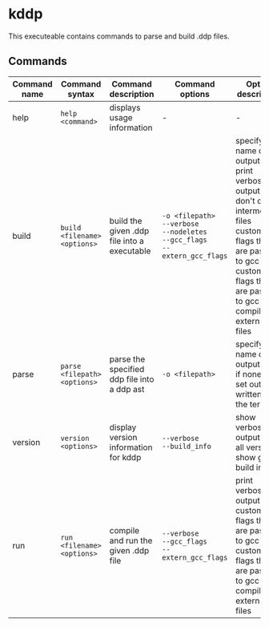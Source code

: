 # kddp
This executeable contains commands to parse and build .ddp files.
## Commands
|Command name|Command syntax|Command description|Command options|Option description|
|------------|--------------|-------------------|---------------|------------------|
|help|`help <command>`|displays usage information|-|-|
|build|`build <filename> <options>`|build the given .ddp file into a executable|`-o <filepath>`<br>`--verbose`<br>`--nodeletes`<br>`--gcc_flags`<br>`--extern_gcc_flags`|specify the name of the output file<br>print verbose output<br>don't delete intermediate files<br>custom flags that are passed to gcc<br>custom flags that are passed to gcc when compiling extern .c files|
|parse|`parse <filepath> <options>`|parse the specified ddp file into a ddp ast|`-o <filepath>`|specify the name of the output file; if none is set output is written to the terminal|
|version|`version <options>`|display version information for kddp|`--verbose`<br>`--build_info`|show verbose output for all versions<br>show go build info|
|run|`run <filename> <options>`|compile and run the given .ddp file|`--verbose`<br>`--gcc_flags`<br>`--extern_gcc_flags`|print verbose output<br>custom flags that are passed to gcc<br>custom flags that are passed to gcc when compiling extern .c files|